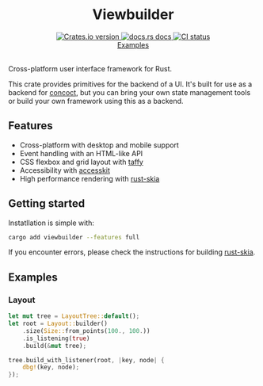 <div align="center">
<h1>Viewbuilder</h1>
 <a href="https://crates.io/crates/viewbuilder">
    <img src="https://img.shields.io/crates/v/viewbuilder?style=flat-square"
    alt="Crates.io version" />
  </a>
  <a href="https://concoct-rs.github.io/viewbuilder/viewbuilder/index.html">
    <img src="https://img.shields.io/badge/docs-latest-blue.svg?style=flat-square"
      alt="docs.rs docs" />
  </a>
   <a href="https://github.com/concoct-rs/viewbuilder/actions">
    <img src="https://github.com/concoct-rs/viewbuilder/actions/workflows/ci.yml/badge.svg"
      alt="CI status" />
  </a>
</div>

<div align="center">
 <a href="https://github.com/concoct-rs/viewbuilder/tree/main/examples">Examples</a>
</div>

<br>

Cross-platform user interface framework for Rust.

This crate provides primitives for the backend of a UI.
It's built for use as a backend for [concoct](https://github.com/concoct-rs/concoct),
but you can bring your own state management tools or build your own framework using this as a backend.

## Features

- Cross-platform with desktop and mobile support
- Event handling with an HTML-like API
- CSS flexbox and grid layout with [taffy](https://github.com/DioxusLabs/taffy/)
- Accessibility with [accesskit](https://github.com/AccessKit/accesskit)
- High performance rendering with [rust-skia](https://github.com/rust-skia/rust-skia)

## Getting started
Instatllation is simple with:
```sh
cargo add viewbuilder --features full
```
If you encounter errors, please check the instructions for building [rust-skia](https://github.com/rust-skia/rust-skia).

## Examples

### Layout
```rust
let mut tree = LayoutTree::default();
let root = Layout::builder()
    .size(Size::from_points(100., 100.))
    .is_listening(true)
    .build(&mut tree);

tree.build_with_listener(root, |key, node| {
    dbg!(key, node);
});
```